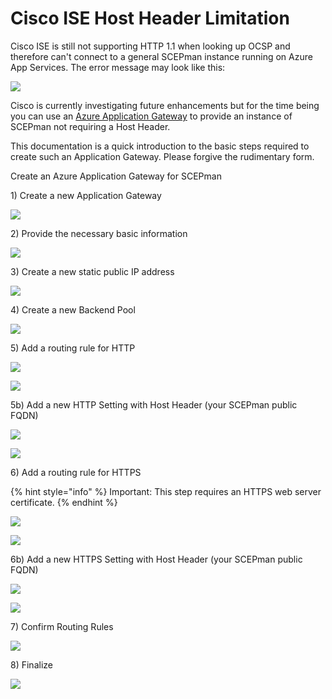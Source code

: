 # Cisco ISE Host Header Limitation

Cisco ISE is still not supporting HTTP 1.1 when looking up OCSP and therefore can't connect to a general SCEPman instance running on Azure App Services. The error message may look like this:

![](.gitbook/assets/cisco-ocsp-error.jpg)

Cisco is currently investigating future enhancements but for the time being you can use an [Azure Application Gateway](https://azure.microsoft.com/en-us/services/application-gateway/) to provide an instance of SCEPman not requiring a Host Header.

This documentation is a quick introduction to the basic steps required to create such an Application Gateway. Please forgive the rudimentary form.

Create an Azure Application Gateway for SCEPman

1\) Create a new Application Gateway

![](.gitbook/assets/screen-shot-2019-10-18-at-17.12.40.png)

2\) Provide the necessary basic information

![](.gitbook/assets/screen-shot-2019-10-18-at-17.13.55.png)

3\) Create a new static public IP address

![](.gitbook/assets/screen-shot-2019-10-18-at-17.14.19.png)

4\) Create a new Backend Pool

![](.gitbook/assets/screen-shot-2019-10-18-at-17.14.55.png)

5\) Add a routing rule for HTTP

![](.gitbook/assets/screen-shot-2019-10-18-at-17.15.36.png)

![](.gitbook/assets/screen-shot-2019-10-18-at-17.15.56.png)

5b\) Add a new HTTP Setting with Host Header \(your SCEPman public FQDN\)

![](.gitbook/assets/screen-shot-2019-10-18-at-17.16.21.png)

![](.gitbook/assets/screen-shot-2019-10-18-at-17.16.34.png)

6\) Add a routing rule for HTTPS

{% hint style="info" %}
Important: This step requires an HTTPS web server certificate.
{% endhint %}

![](.gitbook/assets/screen-shot-2019-10-18-at-17.17.34.png)

![](.gitbook/assets/screen-shot-2019-10-18-at-17.17.44.png)

6b\) Add a new HTTPS Setting with Host Header \(your SCEPman public FQDN\)

![](.gitbook/assets/screen-shot-2019-10-18-at-17.18.37.png)

![](.gitbook/assets/screen-shot-2019-10-18-at-17.18.47%20%281%29.png)

7\) Confirm Routing Rules

![](.gitbook/assets/screen-shot-2019-10-18-at-17.18.56.png)

8\) Finalize

![](.gitbook/assets/screen-shot-2019-10-18-at-17.19.13.png)

